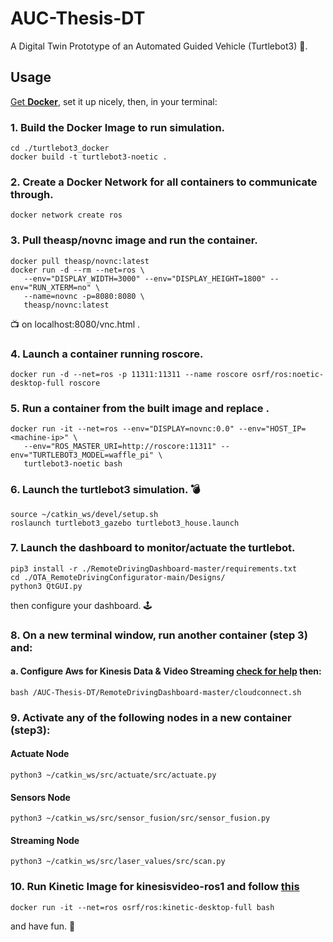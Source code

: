 # AUC-Thesis-DT
A Digital Twin Prototype of an Automated Guided Vehicle (Turtlebot3) 🐢. 

## Usage 

[Get **Docker**](https://docs.docker.com/get-docker/), set it up nicely, then, in your terminal:

### 1. Build the Docker Image to run simulation. 
````
cd ./turtlebot3_docker 
docker build -t turtlebot3-noetic .
````

### 2. Create a Docker Network for all containers to communicate through. 
````
docker network create ros
````
### 3. Pull theasp/novnc image and run the container. 
````
docker pull theasp/novnc:latest
docker run -d --rm --net=ros \
   --env="DISPLAY_WIDTH=3000" --env="DISPLAY_HEIGHT=1800" --env="RUN_XTERM=no" \
   --name=novnc -p=8080:8080 \
   theasp/novnc:latest
````
📺 on localhost:8080/vnc.html .
### 4. Launch a container running roscore. 

````
docker run -d --net=ros -p 11311:11311 --name roscore osrf/ros:noetic-desktop-full roscore
````
### 5. Run a container from the built image and replace <machine-ip>. 

````
docker run -it --net=ros --env="DISPLAY=novnc:0.0" --env="HOST_IP=<machine-ip>" \
   --env="ROS_MASTER_URI=http://roscore:11311" --env="TURTLEBOT3_MODEL=waffle_pi" \ 
   turtlebot3-noetic bash
````

### 6. Launch the turtlebot3 simulation. 💣
````
source ~/catkin_ws/devel/setup.sh
roslaunch turtlebot3_gazebo turtlebot3_house.launch
````

### 7. Launch the dashboard to monitor/actuate the turtlebot. 
````
pip3 install -r ./RemoteDrivingDashboard-master/requirements.txt
cd ./OTA_RemoteDrivingConfigurator-main/Designs/
python3 QtGUI.py
````
then configure your dashboard. 🕹

### 8. On a new terminal window, run another container (step 3) and: 
#### a. Configure Aws for Kinesis Data & Video Streaming [check for help](https://docs.aws.amazon.com/cli/latest/userguide/cli-configure-files.html) then: 

````
bash /AUC-Thesis-DT/RemoteDrivingDashboard-master/cloudconnect.sh
````

### 9. Activate any of the following nodes in a new container (step3): 


#### Actuate Node 
````
python3 ~/catkin_ws/src/actuate/src/actuate.py
````
#### Sensors Node 
````
python3 ~/catkin_ws/src/sensor_fusion/src/sensor_fusion.py
````
#### Streaming Node
````
python3 ~/catkin_ws/src/laser_values/src/scan.py
````


### 10. Run Kinetic Image for kinesisvideo-ros1 and follow [this](https://github.com/aws-robotics/kinesisvideo-ros1) 

````
docker run -it --net=ros osrf/ros:kinetic-desktop-full bash
````

and have fun. 🎉



